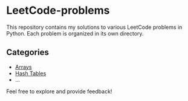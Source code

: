 # LeetCode-problems
This repository contains my solutions to various LeetCode problems in Python. Each problem is organized in its own directory.

## Categories

- [Arrays](Categories/Arrays.md)
- [Hash Tables](Categories/Hash-tables.md)
- ...

Feel free to explore and provide feedback!

